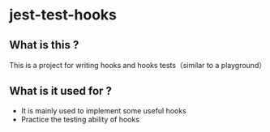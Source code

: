 # jest-test-hooks

## What is this ?

This is a project for writing hooks and hooks tests（similar to a playground）

## What is it used for ?

- It is mainly used to implement some useful hooks 
- Practice the testing ability of hooks